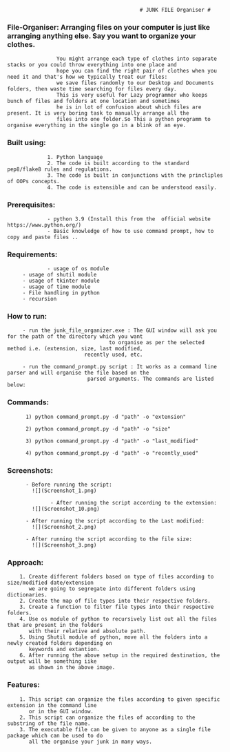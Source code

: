                                                # JUNK FILE Organiser #

### File-Organiser: Arranging files on your computer is just like arranging anything else. Say you want to organize your clothes. 
                    You might arrange each type of clothes into separate stacks or you could throw everything into one place and 
                    hope you can find the right pair of clothes when you need it and that's how we typically treat our files: 
                    we save files randomly to our Desktop and Documents folders, then waste time searching for files every day.
                    This is very useful for Lazy programmer who keeps bunch of files and folders at one location and sometimes 
                    he is in lot of confusion about which files are present. It is very boring task to manually arrange all the 
                    files into one folder.So This a python programm to organise everything in the single go in a blink of an eye.


### Built using:
                 1. Python language
                 2. The code is built according to the standard pep8/flake8 rules and regulations.
                 3. The code is built in conjunctions with the princliples of OOPs concepts.
                 4. The code is extensible and can be understood easily.


### Prerequisites:
                 - python 3.9 (Install this from the  official website https://www.python.org/)
                 - Basic knowledge of how to use command prompt, how to copy and paste files ..


### Requirements:
                 - usage of os module
		 - usage of shutil module
		 - usage of tkinter module
		 - usage of time module
		 - File handling in python
		 - recursion


### How to run:
		 - run the junk_file_organizer.exe : The GUI window will ask you for the path of the directory which you want
    				    		     to organise as per the selected method i.e. (extension, size, last modified,
				  		     recently used, etc.

		 - run the command_prompt.py script : It works as a command line parser and will organise the file based on the 
				   		      parsed arguments. The commands are listed below:


### Commands:
   		  1) python command_prompt.py -d "path" -o "extension"

   		  2) python command_prompt.py -d "path" -o "size"

   		  3) python command_prompt.py -d "path" -o "last_modified"

  		  4) python command_prompt.py -d "path" -o "recently_used"


### Screenshots:
		  - Before running the script:
		    ![](Screenshot_1.png)

                  - After running the script according to the extension:
		    ![](Screenshot_10.png)

		  - After running the script according to the Last modified:
		    ![](Screenshot_2.png)

		  - After running the script according to the file size:
		    ![](Screenshot_3.png)



### Approach:
		1. Create different folders based on type of files according to size/modified date/extension 
 		   we are going to segregate into different folders using dictionaries.
		2. Create the map of file types into their respective folders.
		3. Create a function to filter file types into their respective folders.
		4. Use os module of python to recursively list out all the files that are present in the folders 
		   with their relative and absolute path. 
		5. Using Shutil module of python, move all the folders into a newly created folders depending on 
		   keywords and extantion.
		6. After running the above setup in the required destination, the output will be something iike 
 		   as shown in the above image.
 

### Features:
		1. This script can organize the files according to given specific extension in the command line
  		   or in the GUI window.
		2. This script can organize the files of according to the substring of the file name.
		3. The executable file can be given to anyone as a single file package which can be used to do 
 		   all the organise your junk in many ways.


